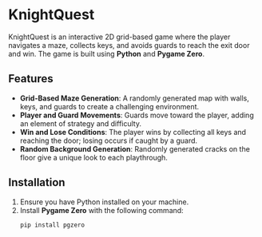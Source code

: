 # KnightQuest

KnightQuest is an interactive 2D grid-based game where the player navigates a maze, collects keys, and avoids guards to reach the exit door and win. The game is built using **Python** and **Pygame Zero**.

## Features

- **Grid-Based Maze Generation**: A randomly generated map with walls, keys, and guards to create a challenging environment.
- **Player and Guard Movements**: Guards move toward the player, adding an element of strategy and difficulty.
- **Win and Lose Conditions**: The player wins by collecting all keys and reaching the door; losing occurs if caught by a guard.
- **Random Background Generation**: Randomly generated cracks on the floor give a unique look to each playthrough.

## Installation

1. Ensure you have Python installed on your machine.
2. Install **Pygame Zero** with the following command:
   ```bash
   pip install pgzero
